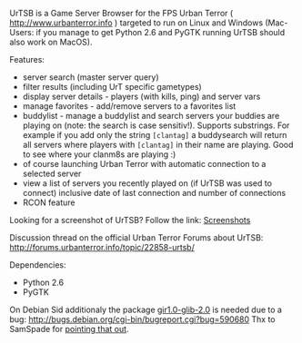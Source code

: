 UrTSB is a Game Server Browser for the FPS Urban Terror ( http://www.urbanterror.info ) targeted to run on Linux and Windows (Mac-Users: if you manage to get Python 2.6 and PyGTK running UrTSB should also work on MacOS).

Features:
  * server search (master server query)
  * filter results (including UrT specific gametypes)
  * display server details - players (with kills, ping) and server vars
  * manage favorites - add/remove servers to a favorites list
  * buddylist - manage a buddylist and search servers your buddies are playing on (note: the search is case sensitiv!). Supports substrings. For example if you add only the string `[clantag]` a buddysearch will return all servers where players with `[clantag]` in their name are playing. Good to see where your clanm8s are playing :)
  * of course launching Urban Terror with automatic connection to a selected server
  * view a list of servers you recently played on (if UrTSB was used to connect) inclusive date of last connection and number of connections
  * RCON feature


Looking for a screenshot of UrTSB? Follow the link: [Screenshots](Screenshots.md)

Discussion thread on the official Urban Terror Forums about UrTSB: http://forums.urbanterror.info/topic/22858-urtsb/

Dependencies:
  * Python 2.6
  * PyGTK

On Debian Sid additionaly the package [gir1.0-glib-2.0](http://packages.debian.org/de/sid/gir1.0-glib-2.0) is needed due to a bug:
http://bugs.debian.org/cgi-bin/bugreport.cgi?bug=590680
Thx to SamSpade for [pointing that out](http://forums.urbanterror.info/topic/22858-urtsb/page__view__findpost__p__278930).